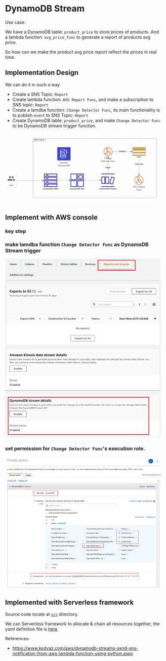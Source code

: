 # DynamoDB Stream 

Use case: 

We have a DynamoDB table: `product_price` to store prices of products.
And a lambda function: `avg_price_func` to generate a report of products avg price.

So how can we make the product avg price report reflect the prices in real time.

## Implementation Design

We can do it in such a way.

- Create a SNS Topic: `Report`
- Create lambda function: `AVG Report Func`, and make a subscription to SNS topic: `Report`
- Create a lamdba function: `Change Detector Func`, its main functionality is to publish `event` to SNS Topic: `Report`
- Create DynamoDB table: `product_price`, and make `Change Detector Func` to be DynamoDB stream trigger function.


![Architecture Design](DynamoDB-Stream.png)

## Implement with AWS console

### key step 

### make lamdba function `Change Detector Func` as DynamoDB Stream trigger 

![DynamoDB Stream trigger ](./enable-dynamodb-stream-for-new-amazon-dynamodb-table.png)

### set permission for `Change Detector Func`'s execution role.
![DynamoDB Stream Trigger Permission](./inline-policy-for-aws-lambda-function-iam-execution-role.png)

## Implemented with Serverless framework

Source code locate at [`src`](./src/index.ts) directory.

We can Serverless framework to allocate & chain all resources together, the yaml definition file is [here](./serverless.yml)


References:
 - https://www.kodyaz.com/aws/dynamodb-streams-send-sns-notification-from-aws-lambda-function-using-python.aspx